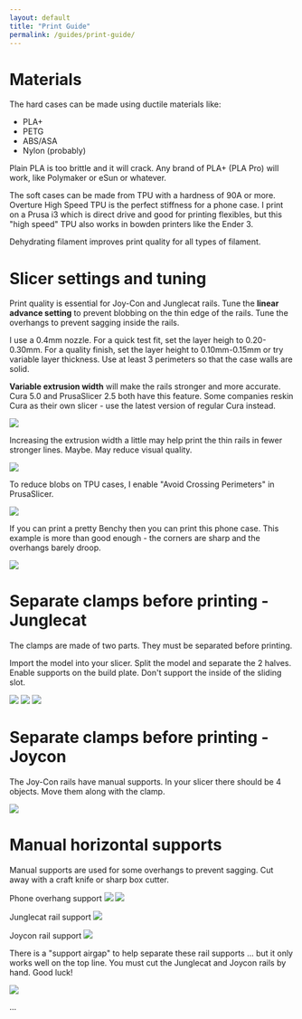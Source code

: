 ```yaml
---
layout: default
title: "Print Guide"
permalink: /guides/print-guide/
---
```


# Materials

The hard cases can be made using ductile materials like:
 - PLA+
 - PETG
 - ABS/ASA
 - Nylon (probably)
 
Plain PLA is too brittle and it will crack. Any brand of PLA+ (PLA Pro) will work, like Polymaker or eSun or whatever.

The soft cases can be made from TPU with a hardness of 90A or more. Overture High Speed TPU is the perfect stiffness for a phone case. I print on a Prusa i3 which is direct drive and good for printing flexibles, but this "high speed" TPU also works in bowden printers like the Ender 3. 

Dehydrating filament improves print quality for all types of filament.

# Slicer settings and tuning

Print quality is essential for Joy-Con and Junglecat rails. Tune the **linear advance setting** to prevent blobbing on the thin edge of the rails. Tune the overhangs to prevent sagging inside the rails.

I use a 0.4mm nozzle. For a quick test fit, set the layer heigh to 0.20-0.30mm. For a quality finish, set the layer height to 0.10mm-0.15mm or try variable layer thickness. Use at least 3 perimeters so that the case walls are solid.

**Variable extrusion width** will make the rails stronger and more accurate. Cura 5.0 and PrusaSlicer 2.5 both have this feature. Some companies reskin Cura as their own slicer - use the latest version of regular Cura instead.

![](/Cuttlephone/images/print-guide/arachne.png)

Increasing the extrusion width a little may help print the thin rails in fewer stronger lines. Maybe. May reduce visual quality.

![](/Cuttlephone/images/print-guide/extrusion-width.png)

To reduce blobs on TPU cases, I enable "Avoid Crossing Perimeters" in PrusaSlicer.

![](/Cuttlephone/images/print-guide/avoid-crossing.png)

If you can print a pretty Benchy then you can print this phone case. This example is more than good enough - the corners are sharp and the overhangs barely droop.

![](/Cuttlephone/images/print-guide/benchy.jpg)

# Separate clamps before printing - Junglecat

The clamps are made of two parts. They must be separated before printing.

Import the model into your slicer. Split the model and separate the 2 halves. Enable supports on the build plate. Don't support the inside of the sliding slot.

![](/Cuttlephone/images/print-guide/split1.png)
![](/Cuttlephone/images/print-guide/split2.png)
![](/Cuttlephone/images/print-guide/split3.png)

# Separate clamps before printing - Joycon

The Joy-Con rails have manual supports. In your slicer there should be 4 objects. Move them along with the clamp. 

![](/Cuttlephone/images/print-guide/split4.png)

# Manual horizontal supports 

Manual supports are used for some overhangs to prevent sagging. Cut away with a craft knife or sharp box cutter.

Phone overhang support
![](/Cuttlephone/images/print-guide/manual-phone1.png)
![](/Cuttlephone/images/print-guide/manual-phone2.png)

Junglecat rail support
![](/Cuttlephone/images/print-guide/manual-junglecat.png)

Joycon rail support
![](/Cuttlephone/images/print-guide/manual-joycon.png)

There is a "support airgap" to help separate these rail supports ... but it only works well on the top line. You must cut the Junglecat and Joycon rails by hand. Good luck!

![](/Cuttlephone/images/print-guide/cut-rail.jpg)

...